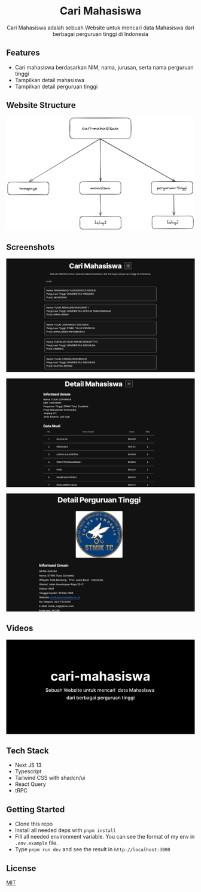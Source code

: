 <div align="center">
  <h1>Cari Mahasiswa</h1>
  <p>Cari Mahasiswa adalah sebuah Website untuk mencari data Mahasiswa dari berbagai perguruan tinggi di Indonesia</p>
</div>

## Features

- Cari mahasiswa berdasarkan NIM, nama, jurusan, serta nama perguruan tinggi
- Tampilkan detail mahasiswa
- Tampilkan detail perguruan tinggi

## Website Structure

![website structure](public/website-structure.png)

## Screenshots

![ss 1](./public/ss-1.png)

![ss 2](./public/ss-2.png)

![ss 3](./public/ss-3.png)

## Videos

[![Video](public/banner.png)](https://youtu.be/aVuWC-usk7c?feature=shared)

## Tech Stack

- Next JS 13
- Typescript
- Tailwind CSS with shadcn/ui
- React Query
- tRPC

## Getting Started

- Clone this repo
- Install all needed deps with `pnpm install`
- Fill all needed environment variable. You can see the format of my env in `.env.example` file.
- Type `pnpm run dev` and see the result in `http://localhost:3000`

## License

[MIT](https://github.com/haikelz/money-management/blob/master/LICENSE)
